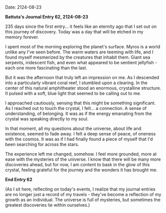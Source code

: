 Date: 2124-08-23

**Battuta's Journal Entry 62, 2124-08-23**

235 days since the first entry... it feels like an eternity ago that I set out on this journey of discovery. Today was a day that will be etched in my memory forever.

I spent most of the morning exploring the planet's surface. Myros is a world unlike any I've seen before. The warm waters are teeming with life, and I found myself mesmerized by the creatures that inhabit them. Giant sea serpents, iridescent fish, and even what appeared to be sentient jellyfish - each one more fascinating than the last.

But it was the afternoon that truly left an impression on me. As I descended into a particularly vibrant coral reef, I stumbled upon a clearing. In the center of this natural amphitheater stood an enormous, crystalline structure. It pulsed with a soft, blue light that seemed to be calling out to me.

I approached cautiously, sensing that this might be something significant. As I reached out to touch the crystal, I felt... a connection. A sense of understanding, of belonging. It was as if the energy emanating from the crystal was speaking directly to my soul.

In that moment, all my questions about the universe, about life and existence, seemed to fade away. I felt a deep sense of peace, of oneness with the cosmos. It was as if I had finally found a piece of myself that I'd been searching for across the stars.

The experience left me changed, somehow. I feel more grounded, more at ease with the mysteries of the universe. I know that there will be many more discoveries ahead, but for now, I am content to bask in the glow of this crystal, feeling grateful for the journey and the wonders it has brought me.

**End Entry 62**

(As I sit here, reflecting on today's events, I realize that my journal entries are no longer just a record of my travels - they've become a reflection of my growth as an individual. The universe is full of mysteries, but sometimes the greatest discoveries lie within ourselves.)